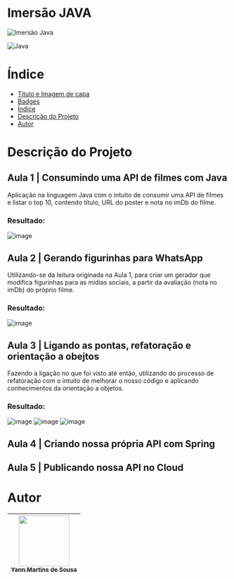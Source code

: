 # Imersão JAVA

![Imersão Java](https://user-images.githubusercontent.com/102706324/228231163-c2691b2f-17ff-403b-b3ad-9d2527a56b46.png)

![Java](https://img.shields.io/badge/java-%23ED8B00.svg?style=for-the-badge&logo=java&logoColor=white)

# Índice 

* [Título e Imagem de capa](#Título-e-Imagem-de-capa)
* [Badges](#badges)
* [Índice](#índice)
* [Descrição do Projeto](#descrição-do-projeto)
* [Autor](#autor)

# Descrição do Projeto

## Aula 1 | Consumindo uma API de filmes com Java

Aplicação na linguagem Java com o intuito de consumir uma API de filmes e listar o top 10, contendo título, URL do poster e nota no imDb do filme.

### Resultado:

![image](https://user-images.githubusercontent.com/102706324/229182966-aa3c16d2-26f9-4cfd-8cd3-9f1f80e8de37.png)


## Aula 2 | Gerando figurinhas para WhatsApp

Utilizando-se da leitura originada na Aula 1, para criar um gerador que modifica figurinhas para as mídias sociais, a partir da avaliação (nota no imDb) do próprio filme.

### Resultado:

![image](https://user-images.githubusercontent.com/102706324/229186694-3b69007f-1820-436f-9990-a46298d65f20.png)


## Aula 3 | Ligando as pontas, refatoração e orientação a obejtos

Fazendo a ligação no que foi visto até então, utilizando do processo de refatoração com o intuito de melhorar o nosso código e aplicando conhecimentos da orientação a objetos.

### Resultado:

![image](https://user-images.githubusercontent.com/102706324/229328709-d4d21128-1cdf-4aaf-85a3-d9b111ca50cd.png)
![image](https://user-images.githubusercontent.com/102706324/229328600-02c4e491-d4cc-4ef3-b91b-f68336eecfd5.png)
![image](https://user-images.githubusercontent.com/102706324/229328637-0ad5cc41-a53e-49ef-b72f-5256ad8fec69.png)


## Aula 4 | Criando nossa própria API com Spring

## Aula 5 | Publicando nossa API no Cloud


# Autor

| [<img src="https://user-images.githubusercontent.com/102706324/228234163-a0616b0f-c2d2-48d8-8fc6-ce4e8b2cb17c.jpeg" width=115><br><sub>Yann Martins de Sousa</sub>](https://github.com/YannMartins) |  
| :---: |
